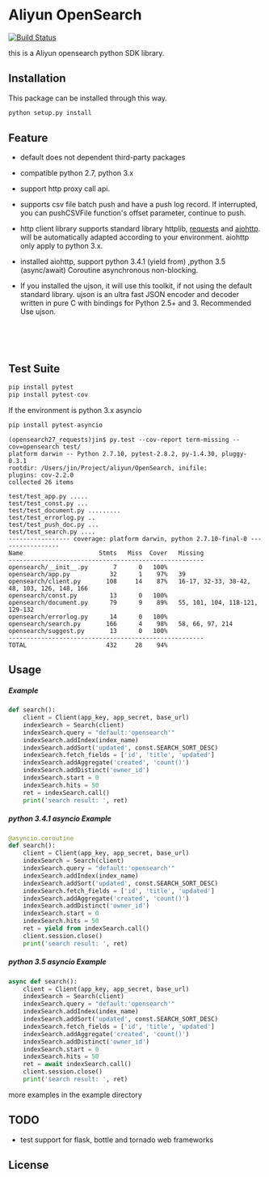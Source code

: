 # Aliyun OpenSearch

[![Build Status](https://travis-ci.org/aliyun-beta/aliyun-opensearch-python-sdk.svg?branch=master)](https://travis-ci.org/aliyun-beta/aliyun-opensearch-python-sdk)

this is a Aliyun opensearch python SDK library. 

## Installation

This package can be installed through this way.

``` bash
python setup.py install
```

## Feature

* default does not dependent third-party packages
  
* compatible python 2.7, python 3.x
  
* support http proxy call api.
  
* supports csv file batch push and have a push log record. If interrupted, you can pushCSVFile function's offset parameter, continue to push.
  
* http client library supports standard library httplib, [requests](https://github.com/kennethreitz/requests) and [aiohttp](https://github.com/KeepSafe/aiohttp/). will be automatically adapted according to your environment. aiohttp only apply to python 3.x. 
  
* installed aiohttp,  support  python 3.4.1 (yield from) ,python 3.5 (async/await) Coroutine asynchronous non-blocking.
  
* If you installed the ujson, it will use this toolkit, if not using the default standard library. ujson is an ultra fast JSON encoder and decoder written in pure C with bindings for Python 2.5+ and 3. Recommended Use ujson.
  
  ​
  
  ​

## Test Suite

``` python
pip install pytest
pip install pytest-cov
```

If the environment is python 3.x asyncio

``` python
pip install pytest-asyncio
```



``` 
(opensearch27_requests)jin$ py.test --cov-report term-missing --cov=opensearch test/
platform darwin -- Python 2.7.10, pytest-2.8.2, py-1.4.30, pluggy-0.3.1
rootdir: /Users/jin/Project/aliyun/OpenSearch, inifile: 
plugins: cov-2.2.0
collected 26 items 

test/test_app.py .....
test/test_const.py ...
test/test_document.py .........
test/test_errorlog.py ..
test/test_push_doc.py ...
test/test_search.py ....
----------------- coverage: platform darwin, python 2.7.10-final-0 -----------------
Name                     Stmts   Miss  Cover   Missing
------------------------------------------------------
opensearch/__init__.py       7      0   100%   
opensearch/app.py           32      1    97%   39
opensearch/client.py       108     14    87%   16-17, 32-33, 38-42, 48, 103, 126, 148, 166
opensearch/const.py         13      0   100%   
opensearch/document.py      79      9    89%   55, 101, 104, 118-121, 129-132
opensearch/errorlog.py      14      0   100%   
opensearch/search.py       166      4    98%   58, 66, 97, 214
opensearch/suggest.py       13      0   100%   
------------------------------------------------------
TOTAL                      432     28    94%   
```



## Usage

##### Example

``` python
def search():
    client = Client(app_key, app_secret, base_url)
    indexSearch = Search(client)
    indexSearch.query = "default:'opensearch'"
    indexSearch.addIndex(index_name)
    indexSearch.addSort('updated', const.SEARCH_SORT_DESC)
    indexSearch.fetch_fields = ['id', 'title', 'updated']
    indexSearch.addAggregate('created', 'count()')
    indexSearch.addDistinct('owner_id')
    indexSearch.start = 0
    indexSearch.hits = 50
    ret = indexSearch.call()
    print('search result: ', ret)
```

##### python 3.4.1 asyncio Example

``` python
@asyncio.coroutine
def search():
    client = Client(app_key, app_secret, base_url)
    indexSearch = Search(client)
    indexSearch.query = "default:'opensearch'"
    indexSearch.addIndex(index_name)
    indexSearch.addSort('updated', const.SEARCH_SORT_DESC)
    indexSearch.fetch_fields = ['id', 'title', 'updated']
    indexSearch.addAggregate('created', 'count()')
    indexSearch.addDistinct('owner_id')
    indexSearch.start = 0
    indexSearch.hits = 50
    ret = yield from indexSearch.call()
    client.session.close()
    print('search result: ', ret)
```

##### python 3.5 asyncio Example

``` python
async def search():
    client = Client(app_key, app_secret, base_url)
    indexSearch = Search(client)
    indexSearch.query = "default:'opensearch'"
    indexSearch.addIndex(index_name)
    indexSearch.addSort('updated', const.SEARCH_SORT_DESC)
    indexSearch.fetch_fields = ['id', 'title', 'updated']
    indexSearch.addAggregate('created', 'count()')
    indexSearch.addDistinct('owner_id')
    indexSearch.start = 0
    indexSearch.hits = 50
    ret = await indexSearch.call()
    client.session.close()
    print('search result: ', ret)
```

more examples in the example directory



## TODO

* test support for flask, bottle and tornado web frameworks

## License